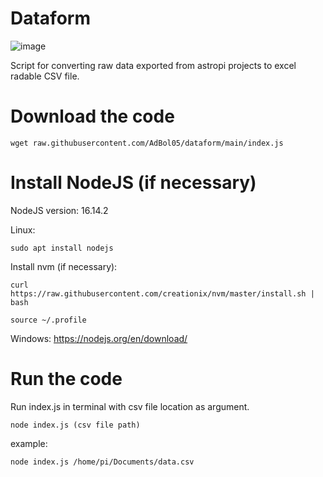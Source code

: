 # Dataform
![image](https://user-images.githubusercontent.com/98588523/152417709-2008e586-28c6-4f2a-9e84-af8307ac01b9.png)

Script for converting raw data exported from astropi projects to excel radable CSV file.

# Download the code

    wget raw.githubusercontent.com/AdBol05/dataform/main/index.js 


# Install NodeJS (if necessary)
NodeJS version: 16.14.2

Linux:

    sudo apt install nodejs
Install nvm (if necessary):

    curl https://raw.githubusercontent.com/creationix/nvm/master/install.sh | bash

    source ~/.profile    

Windows: https://nodejs.org/en/download/

# Run the code
Run index.js in terminal with csv file location as argument.

    node index.js (csv file path)


example:

    node index.js /home/pi/Documents/data.csv
